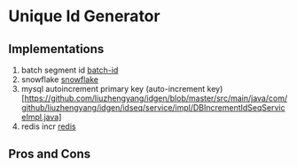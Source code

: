 # Unique Id Generator

## Implementations
1. batch segment id [batch-id](https://github.com/liuzhengyang/idgen/blob/master/src/main/java/com/github/liuzhengyang/idgen/idseq/service/impl/IdSeqBatchFetchServiceImpl.java)
2. snowflake [snowflake](https://github.com/liuzhengyang/idgen/blob/master/src/main/java/com/github/liuzhengyang/idgen/idseq/service/impl/SnowflakeIdSeqServiceImpl.java)
3. mysql autoincrement primary key (auto-increment key)[https://github.com/liuzhengyang/idgen/blob/master/src/main/java/com/github/liuzhengyang/idgen/idseq/service/impl/DBIncrementIdSeqServiceImpl.java]
4. redis incr [redis](https://github.com/liuzhengyang/idgen/blob/master/src/main/java/com/github/liuzhengyang/idgen/idseq/service/impl/RedisIdSeqServiceImpl.java)

## Pros and Cons